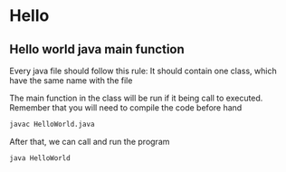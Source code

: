 # Hello

## Hello world java main function

Every java file should follow this rule: It should contain one class, which have the same name with the file

The main function in the class will be run if it being call to executed. Remember that you will need to compile the code before hand

```sh
javac HelloWorld.java
```

After that, we can call and run the program
```sh
java HelloWorld
```

